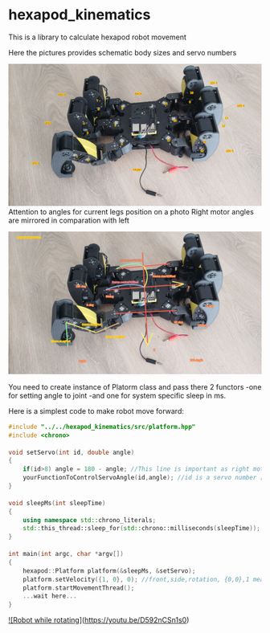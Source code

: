 # hexapod_kinematics
 This is a library to calculate hexapod robot movement

 Here the pictures provides schematic body sizes and servo numbers


![plot](./doc/motor-orders.png)
Attention to angles for current legs position on a photo
Right motor angles are mirrored in comparation with left

![plot](./doc/body.png)



 You need to create instance of Platorm class and pass there 2 functors
 -one for setting angle to joint 
 -and one for system specific sleep in ms.

Here is a simplest code to make robot move forward:
```C++
#include "../../hexapod_kinematics/src/platform.hpp"
#include <chrono>

void setServo(int id, double angle)
{
    if(id>8) angle = 180 - angle; //This line is important as right motors moves mirrored to left
    yourFunctionToControlServoAngle(id,angle); //id is a servo number [0..17], angle is a servo position [0 to 180]
}

void sleepMs(int sleepTime)
{
    using namespace std::chrono_literals;
    std::this_thread::sleep_for(std::chrono::milliseconds(sleepTime));
}

int main(int argc, char *argv[])
{
    hexapod::Platform platform(&sleepMs, &setServo);
    platform.setVelocity({1, 0}, 0); //front,side,rotation, {0,0},1 means rotate on place
    platform.startMovementThread(); 
    ...wait here...
}

```

[![Robot while rotating]](./doc/motor-orders.png)(https://youtu.be/D592nCSn1s0)